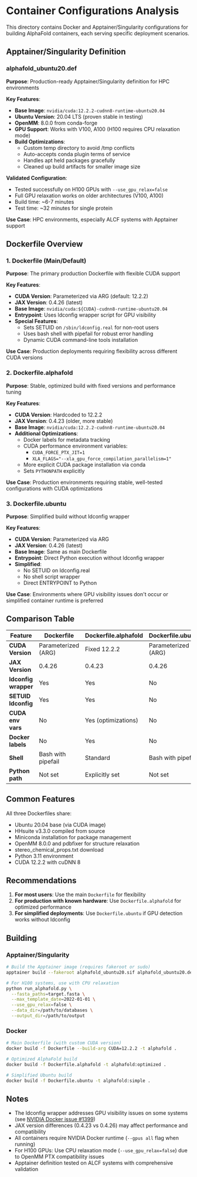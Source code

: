 # Container Configurations Analysis

This directory contains Docker and Apptainer/Singularity configurations for building AlphaFold containers, each serving specific deployment scenarios.

## Apptainer/Singularity Definition

### **alphafold_ubuntu20.def**
**Purpose**: Production-ready Apptainer/Singularity definition for HPC environments

**Key Features**:
- **Base Image**: `nvidia/cuda:12.2.2-cudnn8-runtime-ubuntu20.04`
- **Ubuntu Version**: 20.04 LTS (proven stable in testing)
- **OpenMM**: 8.0.0 from conda-forge
- **GPU Support**: Works with V100, A100 (H100 requires CPU relaxation mode)
- **Build Optimizations**:
  - Custom temp directory to avoid /tmp conflicts
  - Auto-accepts conda plugin terms of service
  - Handles apt held packages gracefully
  - Cleaned up build artifacts for smaller image size

**Validated Configuration**:
- Tested successfully on H100 GPUs with `--use_gpu_relax=false`
- Full GPU relaxation works on older architectures (V100, A100)
- Build time: ~6-7 minutes
- Test time: ~32 minutes for single protein

**Use Case**: HPC environments, especially ALCF systems with Apptainer support

## Dockerfile Overview

### 1. **Dockerfile** (Main/Default)
**Purpose**: The primary production Dockerfile with flexible CUDA support

**Key Features**:
- **CUDA Version**: Parameterized via ARG (default: 12.2.2)
- **JAX Version**: 0.4.26 (latest)
- **Base Image**: `nvidia/cuda:${CUDA}-cudnn8-runtime-ubuntu20.04`
- **Entrypoint**: Uses ldconfig wrapper script for GPU visibility
- **Special Features**: 
  - Sets SETUID on `/sbin/ldconfig.real` for non-root users
  - Uses bash shell with pipefail for robust error handling
  - Dynamic CUDA command-line tools installation

**Use Case**: Production deployments requiring flexibility across different CUDA versions

### 2. **Dockerfile.alphafold**
**Purpose**: Stable, optimized build with fixed versions and performance tuning

**Key Features**:
- **CUDA Version**: Hardcoded to 12.2.2
- **JAX Version**: 0.4.23 (older, more stable)
- **Base Image**: `nvidia/cuda:12.2.2-cudnn8-runtime-ubuntu20.04`
- **Additional Optimizations**:
  - Docker labels for metadata tracking
  - CUDA performance environment variables:
    - `CUDA_FORCE_PTX_JIT=1`
    - `XLA_FLAGS="--xla_gpu_force_compilation_parallelism=1"`
  - More explicit CUDA package installation via conda
  - Sets `PYTHONPATH` explicitly

**Use Case**: Production environments requiring stable, well-tested configurations with CUDA optimizations

### 3. **Dockerfile.ubuntu**
**Purpose**: Simplified build without ldconfig wrapper

**Key Features**:
- **CUDA Version**: Parameterized via ARG
- **JAX Version**: 0.4.26 (latest)
- **Base Image**: Same as main Dockerfile
- **Entrypoint**: Direct Python execution without ldconfig wrapper
- **Simplified**: 
  - No SETUID on ldconfig.real
  - No shell script wrapper
  - Direct ENTRYPOINT to Python

**Use Case**: Environments where GPU visibility issues don't occur or simplified container runtime is preferred

## Comparison Table

| Feature | Dockerfile | Dockerfile.alphafold | Dockerfile.ubuntu |
|---------|------------|---------------------|-------------------|
| **CUDA Version** | Parameterized (ARG) | Fixed 12.2.2 | Parameterized (ARG) |
| **JAX Version** | 0.4.26 | 0.4.23 | 0.4.26 |
| **ldconfig wrapper** | Yes | Yes | No |
| **SETUID ldconfig** | Yes | Yes | No |
| **CUDA env vars** | No | Yes (optimizations) | No |
| **Docker labels** | No | Yes | No |
| **Shell** | Bash with pipefail | Standard | Bash with pipefail |
| **Python path** | Not set | Explicitly set | Not set |

## Common Features

All three Dockerfiles share:
- Ubuntu 20.04 base (via CUDA image)
- HHsuite v3.3.0 compiled from source
- Miniconda installation for package management
- OpenMM 8.0.0 and pdbfixer for structure relaxation
- stereo_chemical_props.txt download
- Python 3.11 environment
- CUDA 12.2.2 with cuDNN 8

## Recommendations

1. **For most users**: Use the main `Dockerfile` for flexibility
2. **For production with known hardware**: Use `Dockerfile.alphafold` for optimized performance
3. **For simplified deployments**: Use `Dockerfile.ubuntu` if GPU detection works without ldconfig

## Building

### Apptainer/Singularity
```bash
# Build the Apptainer image (requires fakeroot or sudo)
apptainer build --fakeroot alphafold_ubuntu20.sif alphafold_ubuntu20.def

# For H100 systems, use with CPU relaxation
python run_alphafold.py \
  --fasta_paths=target.fasta \
  --max_template_date=2022-01-01 \
  --use_gpu_relax=false \
  --data_dir=/path/to/databases \
  --output_dir=/path/to/output
```

### Docker
```bash
# Main Dockerfile (with custom CUDA version)
docker build -f Dockerfile --build-arg CUDA=12.2.2 -t alphafold .

# Optimized AlphaFold build
docker build -f Dockerfile.alphafold -t alphafold:optimized .

# Simplified Ubuntu build
docker build -f Dockerfile.ubuntu -t alphafold:simple .
```

## Notes

- The ldconfig wrapper addresses GPU visibility issues on some systems (see [NVIDIA Docker issue #1399](https://github.com/NVIDIA/nvidia-docker/issues/1399))
- JAX version differences (0.4.23 vs 0.4.26) may affect performance and compatibility
- All containers require NVIDIA Docker runtime (`--gpus all` flag when running)
- For H100 GPUs: Use CPU relaxation mode (`--use_gpu_relax=false`) due to OpenMM PTX compatibility issues
- Apptainer definition tested on ALCF systems with comprehensive validation